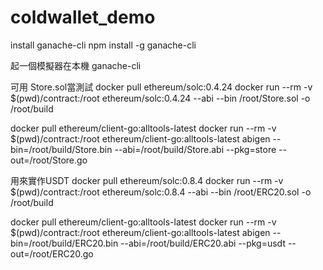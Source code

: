 # coldwallet_demo

install ganache-cli
npm install -g ganache-cli

起一個模擬器在本機
ganache-cli

可用 Store.sol當測試
docker pull ethereum/solc:0.4.24
docker run --rm -v $(pwd)/contract:/root ethereum/solc:0.4.24 --abi --bin /root/Store.sol -o /root/build

docker pull ethereum/client-go:alltools-latest
docker run --rm -v $(pwd)/contract:/root ethereum/client-go:alltools-latest abigen --bin=/root/build/Store.bin --abi=/root/build/Store.abi --pkg=store --out=/root/Store.go

用來實作USDT
docker pull ethereum/solc:0.8.4
docker run --rm -v $(pwd)/contract:/root ethereum/solc:0.8.4 --abi --bin /root/ERC20.sol -o /root/build


docker pull ethereum/client-go:alltools-latest
docker run --rm -v $(pwd)/contract:/root ethereum/client-go:alltools-latest abigen --bin=/root/build/ERC20.bin --abi=/root/build/ERC20.abi --pkg=usdt --out=/root/ERC20.go
